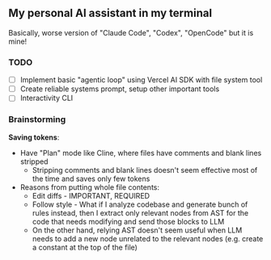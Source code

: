 ## My personal AI assistant in my terminal

Basically, worse version of "Claude Code", "Codex", "OpenCode" but it is mine!

### TODO

- [ ] Implement basic "agentic loop" using Vercel AI SDK with file system tool
- [ ] Create reliable systems prompt, setup other important tools
- [ ] Interactivity CLI

### Brainstorming

**Saving tokens**:

- Have "Plan" mode like Cline, where files have comments and blank lines stripped
  - Stripping comments and blank lines doesn't seem effective most of the time and saves only few tokens
- Reasons from putting whole file contents:
  - Edit diffs - IMPORTANT, REQUIRED
  - Follow style - What if I analyze codebase and generate bunch of rules instead,
    then I extract only relevant nodes from AST for the code that needs modifying and send those blocks to LLM
  - On the other hand, relying AST doesn't seem useful when LLM needs to add a new node unrelated to the relevant nodes (e.g. create a constant at the top of the file)

